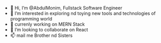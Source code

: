 - 👋 Hi, I’m @AbdulMonim, Fullstack Software Engineer
- 👀 I’m interested in exploring nd toying new tools and technologies of programming world
- 🌱 currenly working on MERN Stack
- 💞️ I’m looking to collaborate on React
- 📫 mail me Brother nd Sisters 

<!---
AbdulMonim-g/AbdulMonim-g is a ✨ special ✨ repository because its `README.md` (this file) appears on your GitHub profile.
You can click the Preview link to take a look at your changes.
--->

